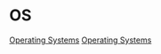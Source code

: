 <!-- TITLE: myFreed -->
<!-- SUBTITLE: notes app for myFreed by Wiki.js -->


# OS
[Operating Systems](/operating-systems)
[Operating Systems](/operating-systems/)

